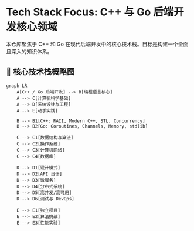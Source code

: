 # Tech Stack Focus: C++ 与 Go 后端开发核心领域

本仓库聚焦于 C++ 和 Go 在现代后端开发中的核心技术栈。目标是构建一个全面且深入的知识体系。

## 🎯 核心技术栈概略图

```mermaid
graph LR
    A[C++ / Go 后端开发] --> B[编程语言核心]
    A --> C[计算机科学基础]
    A --> D[系统设计与工程]
    A --> E[动手实践]

    B --> B1[C++: RAII, Modern C++, STL, Concurrency]
    B --> B2[Go: Goroutines, Channels, Memory, stdlib]

    C --> C1[数据结构与算法]
    C --> C2[操作系统]
    C --> C3[计算机网络]
    C --> C4[数据库]

    D --> D1[设计模式]
    D --> D2[API 设计]
    D --> D3[微服务]
    D --> D4[分布式系统]
    D --> D5[高并发/高可用]
    D --> D6[测试与 DevOps]

    E --> E1[独立项目]
    E --> E2[算法挑战]
    E --> E3[性能实验]
```
